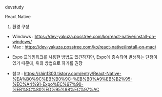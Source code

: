devstudy 

React Native
1. 환경 구성
- Windows : https://dev-yakuza.posstree.com/ko/react-native/install-on-windows/
- Mac : https://dev-yakuza.posstree.com/ko/react-native/install-on-mac/

* Expo 프레임워크를 사용한 방법도 있긴하지만, Expo에 종속되어 발생하는 단점이 있기 때문에, 위의 방법으로 하기를 권장
- 참고 : https://shin1303.tistory.com/entry/React-Native-%EA%B0%9C%EB%B0%9C-%EB%B0%A9%EB%B2%95-%EC%A4%91-Expo%EC%97%90-%EB%8C%80%ED%95%98%EC%97%AC

